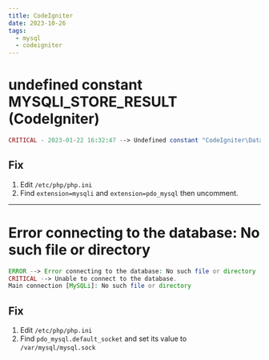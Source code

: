 ```yaml
---
title: CodeIgniter
date: 2023-10-26
tags:
  - mysql
  - codeigniter
---
```


# undefined constant MYSQLI_STORE_RESULT (CodeIgniter)

```php
CRITICAL - 2023-01-22 16:32:47 --> Undefined constant "CodeIgniter\Database\MySQLi\MYSQLI_STORE_RESULT"
```

## Fix

1. Edit `/etc/php/php.ini`
2. Find `extension=mysqli` and `extension=pdo_mysql` then uncomment.

---

# Error connecting to the database: No such file or directory

```php
ERROR --> Error connecting to the database: No such file or directory
CRITICAL --> Unable to connect to the database.
Main connection [MySQLi]: No such file or directory
```

## Fix

1. Edit `/etc/php/php.ini`
2. Find `pdo_mysql.default_socket` and set its value to `/var/mysql/mysql.sock`
